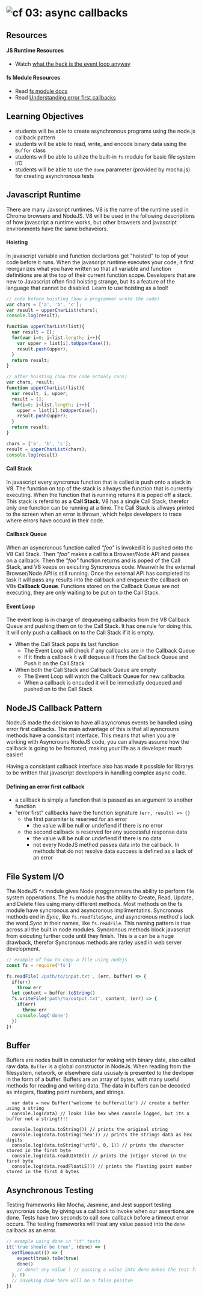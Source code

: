 ![cf](http://i.imgur.com/7v5ASc8.png) 03: async callbacks
=====================================
## Resources
#### JS Runtime Resources
* Watch [what the heck is the event loop anyway](https://www.youtube.com/watch?v=8aGhZQkoFbQ)

#### fs Module Resources
* Read [fs module docs](https://nodejs.org/dist/latest-v6.x/docs/api/fs.html)
* Read [Understanding error first callbacks](http://fredkschott.com/post/2014/03/understanding-error-first-callbacks-in-node-js/)

## Learning Objectives
* students will be able to create asynchronous programs using the node.js callback pattern
* students will be able to read, write, and encode binary data using the `Buffer` class
* students will be able to utilize the built-in `fs` module for basic file system I/O
* students will be able to use the `done` parameter (provided by mocha.js) for creating asynchronous tests

## Javascript Runtime
There are many Javscript runtimes. V8 is the name of the runtime used in Chrome browsers and NodeJS. V8 will be used in the following descriptions of how javascript a runtime works, but other browsers and javascript environments have the same behaveiors.

#### Hoisting
In javascript variable and function declartions get "hoisted" to top of your code before it runs. When the javascript runtime executes your code, it first reorganizes what you have written so that all variable and function definitions are at the top of their current function scope. Developers that are new to Javascript often find hoisting strange, but its a feature of the language that cannot be disabled. Learn to use hoisting as a tool!

``` javascript
// code before hoisting (how a programmer wrote the code)
var chars = ['a', 'b', 'c'];
var result = upperCharList(chars);
console.log(result);

function upperCharList(list){
  var result = [];
  for(var i=0; i<list.length; i++){
    var upper = list[i].toUpperCase());
    result.push(upper);
  }
  return result;
}
```

``` javascript
// after hoisting (how the code actualy runs)
var chars, result;
function upperCharList(list){
  var result, i, upper;
  result = [];
  for(i=0; i<list.length; i++){
    upper = list[i].toUpperCase();
    result.push(upper);
  }
  return result;
}

chars = ['a', 'b', 'c'];
result = upperCharList(chars);
console.log(result)
```

#### Call Stack
In javascript every syncronus function that is called is push onto a stack in V8. The function on top of the stack is allways the function that is currently executing. When the function that is running returns it is poped off a stack. This stack is referd to as a **Call Stack**. V8 has a single Call Stack, therefor only one function can be running at a time. The Call Stack is allways printed to the screen when an error is thrown, which helps developers to trace where errors have occurd in their code. 

#### Callback Queue
When an asyncronous function called *"foo"* is invoked it is pushed onto the V8 Call Stack. Then *"foo"* makes a call to a Browser/Node API and passes on a callback. Then the *"foo"* function returns and is poped of the Call Stack, and V8 keeps on exicuting Syncronous code. Meanwhile the external Browser/Node API is still running. Once the external API has completed its task it will pass any results into the callback and enqueue the callback on V8s **Callback Queue**. Functions stored on the Callback Queue are not executing, they are only waiting to be put on to the Call Stack.

#### Event Loop
The event loop is in charge of dequeueing callbacks from the V8 Callback Queue and pushing them on to the Call Stack. It has one rule for doing this. It will only push a callback on to the Call Stack if it is empty.
* When the Call Stack pops its last function
  * The Event Loop will check if any callbacks are in the Callback Queue
  * If it finds a callback it will dequeue it from the Callback Queue and Push it on the Call Stack
* When both the Call Stack and Callback Queue are empty
  * The Event Loop will watch the Callback Queue for new callbacks
  * When a callback is encuded it will be immediatly dequeued and pushed on to the Call Stack

## NodeJS Callback Pattern
NodeJS made the decision to have all asyncronus events be handled using error first callbacks. The main advantage of this is that all aysncrouns methods have a consisitant interface. This means that when you are working with Asyncrouns NodeJS code, you can allways assume how the callback is going to be fromated, making your life as a developer much easier! 

Having a consistant callback interface also has made it possible for librarys to be written that javascript developers in handling complex async code. 

#### Defining an error first callback
* a callback is simply a function that is passed as an argument to another function
* "error first" callbacks have the function signature `(err, result) => {}`
  * the first paramiter is reserved for an error 
    * the value will be null or undefiend if there is no error
  * the second callback is reserved for any successful response data 
    * the value will be null or undefiend if there is no data
    * not every NodeJS method passes data into the callback. In methods that do not resolve data success is defined as a lack of an error

## File System I/O
The NodeJS `fs` module gives Node proggrammers the ability to perform file system opperations. The `fs` module has the ability to Create, Read, Update, and Delete files using many different methods. Most methods on the fs module have syncronous and asyncronous implimentatins. Syncronous methods end in _Sync_, like `fs.readFileSync`, and asyncronous method's lack the word _Sync_ in their names, like `fs.readFile`. This naming pattern is true across all the built in node modules. Syncronous methods block javascript from exicuting further code until they finish. This is a can be a huge drawback, therefor Syncronous methods are rarley used in web server development.

``` javascript
// example of how to copy a file using nodejs
const fs = require('fs')

fs.readFile('/path/to/input.txt', (err, buffer) => {
  if(err)
    throw err
  let content = buffer.toString()
  fs.writeFile('path/to/output.txt', content, (err) => {
    if(err)
      throw err
    console.log('done')
  })
})
```

## Buffer
Buffers are nodes built in constuctor for woking with binary data, also called raw data. `Buffer` is a global constructor in NodeJs. When reading from the filesystem, network, or elsewhere data ususaly is presented to the devloper in the form of a buffer. Buffers are an array of bytes, with many useful methods for reading and writing data. The data in buffers can be decoded as integers, floating point numbers, and strings.
 ```
   var data = new Buffer('welcome to bufferville') // create a buffer using a string
   console.log(data) // looks like hex when console logged, but its a buffer not a string!!!!
   
   console.log(data.toString()) // prints the original string
   console.log(data.toString('hex')) // prints the strings data as hex digits
   console.log(data.toString('utf8', 0, 1)) // prints the character stored in the first byte
   console.log(data.readUInt8()) // prints the intiger stored in the first byte 
   console.log(data.readFloatLE()) // prints the floating point number stored in the first 4 bytes
 ```
    

## Asynchronous Testing
Testing frameworks like Mocha, Jasmine, and Jest support testing asyncronus code, by giving us a callback to invoke when our assertions are done. Tests have two seconds to call `done` callback before a timeout error occurs. The testing frameworks will treat any value passed into the `done` callback as an error.

``` javascript
// example using done in "it" tests
it('true should be true', (done) => {
  setTimeount(() => {
    expect(true).toBe(true)
    done()
    // done('any value`) // passing a value into done makes the test fail
  }, 0)
  // invoking done here will be a false positve
})
```
